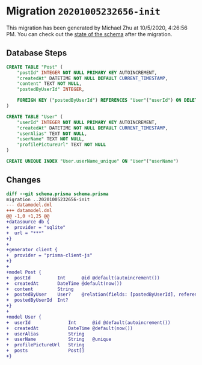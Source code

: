 # Migration `20201005232656-init`

This migration has been generated by Michael Zhu at 10/5/2020, 4:26:56 PM.
You can check out the [state of the schema](./schema.prisma) after the migration.

## Database Steps

```sql
CREATE TABLE "Post" (
    "postId" INTEGER NOT NULL PRIMARY KEY AUTOINCREMENT,
    "createdAt" DATETIME NOT NULL DEFAULT CURRENT_TIMESTAMP,
    "content" TEXT NOT NULL,
    "postedByUserId" INTEGER,

    FOREIGN KEY ("postedByUserId") REFERENCES "User"("userId") ON DELETE SET NULL ON UPDATE CASCADE
)

CREATE TABLE "User" (
    "userId" INTEGER NOT NULL PRIMARY KEY AUTOINCREMENT,
    "createdAt" DATETIME NOT NULL DEFAULT CURRENT_TIMESTAMP,
    "userAlias" TEXT NOT NULL,
    "userName" TEXT NOT NULL,
    "profilePictureUrl" TEXT NOT NULL
)

CREATE UNIQUE INDEX "User.userName_unique" ON "User"("userName")
```

## Changes

```diff
diff --git schema.prisma schema.prisma
migration ..20201005232656-init
--- datamodel.dml
+++ datamodel.dml
@@ -1,0 +1,25 @@
+datasource db {
+  provider = "sqlite"
+  url = "***"
+}
+
+generator client {
+  provider = "prisma-client-js"
+}
+
+model Post {
+  postId          Int      @id @default(autoincrement())
+  createdAt       DateTime @default(now())
+  content         String
+  postedByUser    User?    @relation(fields: [postedByUserId], references: [userId])
+  postedByUserId  Int?
+}
+
+model User {
+  userId              Int      @id @default(autoincrement())
+  createdAt           DateTime @default(now())
+  userAlias           String
+  userName            String   @unique
+  profilePictureUrl   String
+  posts               Post[]
+}
```


